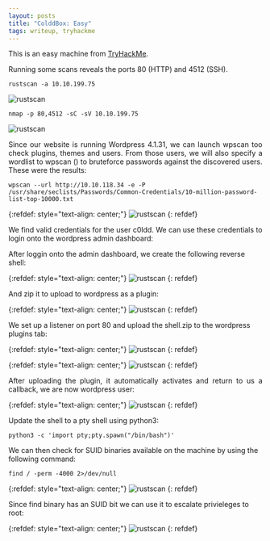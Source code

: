 ```yaml
---
layout: posts
title: "ColddBox: Easy"
tags: writeup, tryhackme
---
```


This is an easy machine from [TryHackMe](https://tryhackme.com/room/colddboxeasy).

Running some scans reveals the ports 80 (HTTP) and 4512 (SSH).

```rustscan -a 10.10.199.75```

![rustscan](/assets/colddbox_easy/1.png)

```nmap -p 80,4512 -sC -sV 10.10.199.75```

![rustscan](/assets/colddbox_easy/2.png)

<p style='text-align: justify;'>Since our website is running Wordpress 4.1.31, we can launch wpscan too check plugins, themes and users.
From those users, we will also specify a wordlist to wpscan () to bruteforce passwords against the discovered users.
These were the results:</p>

```wpscan --url http://10.10.118.34 -e -P /usr/share/seclists/Passwords/Common-Credentials/10-million-password-list-top-10000.txt```

{:refdef: style="text-align: center;"}
![rustscan](/assets/colddbox_easy/3.png)
{: refdef}

<p style='text-align: justify;'>We find valid credentials for the user c0ldd.
We can use these credentials to login onto the wordpress admin dashboard:</p>


After loggin onto the admin dashboard, we create the following reverse shell:

{:refdef: style="text-align: center;"}
![rustscan](/assets/colddbox_easy/4.png)
{: refdef}

And zip it to upload to wordpress as a plugin:

{:refdef: style="text-align: center;"}
![rustscan](/assets/colddbox_easy/5.png)
{: refdef}

We set up a listener on port 80 and upload the shell.zip to the wordpress plugins tab:

{:refdef: style="text-align: center;"}
![rustscan](/assets/colddbox_easy/6.png)
{: refdef}

{:refdef: style="text-align: center;"}
![rustscan](/assets/colddbox_easy/7.png)
{: refdef}

<p style='text-align: justify;'>After uploading the plugin, it automatically activates and return to us a callback, we are now wordpress user:</p>

{:refdef: style="text-align: center;"}
![rustscan](/assets/colddbox_easy/8.png)
{: refdef}

Update the shell to a pty shell using python3:

```python3 -c 'import pty;pty.spawn("/bin/bash")'```


We can then check for SUID binaries available on the machine by using the following command:

```find / -perm -4000 2>/dev/null```

{:refdef: style="text-align: center;"}
![rustscan](/assets/colddbox_easy/10.png)
{: refdef}

Since find binary has an SUID bit we can use it to escalate privieleges to root:

{:refdef: style="text-align: center;"}
![rustscan](/assets/colddbox_easy/11.png)
{: refdef}
